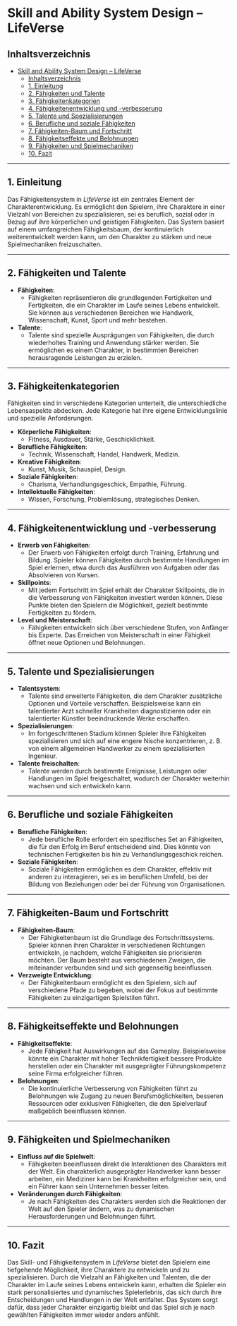 # Skill and Ability System Design – LifeVerse

## Inhaltsverzeichnis

- [Skill and Ability System Design – LifeVerse](#skill-and-ability-system-design--lifeverse)
  - [Inhaltsverzeichnis](#inhaltsverzeichnis)
  - [1. Einleitung](#1-einleitung)
  - [2. Fähigkeiten und Talente](#2-fähigkeiten-und-talente)
  - [3. Fähigkeitenkategorien](#3-fähigkeitenkategorien)
  - [4. Fähigkeitenentwicklung und -verbesserung](#4-fähigkeitenentwicklung-und--verbesserung)
  - [5. Talente und Spezialisierungen](#5-talente-und-spezialisierungen)
  - [6. Berufliche und soziale Fähigkeiten](#6-berufliche-und-soziale-fähigkeiten)
  - [7. Fähigkeiten-Baum und Fortschritt](#7-fähigkeiten-baum-und-fortschritt)
  - [8. Fähigkeitseffekte und Belohnungen](#8-fähigkeitseffekte-und-belohnungen)
  - [9. Fähigkeiten und Spielmechaniken](#9-fähigkeiten-und-spielmechaniken)
  - [10. Fazit](#10-fazit)

---

## 1. Einleitung

Das Fähigkeitensystem in *LifeVerse* ist ein zentrales Element der Charakterentwicklung. Es ermöglicht den Spielern, ihre Charaktere in einer Vielzahl von Bereichen zu spezialisieren, sei es beruflich, sozial oder in Bezug auf ihre körperlichen und geistigen Fähigkeiten. Das System basiert auf einem umfangreichen Fähigkeitsbaum, der kontinuierlich weiterentwickelt werden kann, um den Charakter zu stärken und neue Spielmechaniken freizuschalten.

---

## 2. Fähigkeiten und Talente

- **Fähigkeiten**:
  - Fähigkeiten repräsentieren die grundlegenden Fertigkeiten und Fertigkeiten, die ein Charakter im Laufe seines Lebens entwickelt. Sie können aus verschiedenen Bereichen wie Handwerk, Wissenschaft, Kunst, Sport und mehr bestehen.
- **Talente**:
  - Talente sind spezielle Ausprägungen von Fähigkeiten, die durch wiederholtes Training und Anwendung stärker werden. Sie ermöglichen es einem Charakter, in bestimmten Bereichen herausragende Leistungen zu erzielen.

---

## 3. Fähigkeitenkategorien

Fähigkeiten sind in verschiedene Kategorien unterteilt, die unterschiedliche Lebensaspekte abdecken. Jede Kategorie hat ihre eigene Entwicklungslinie und spezielle Anforderungen.

- **Körperliche Fähigkeiten**:
  - Fitness, Ausdauer, Stärke, Geschicklichkeit.
- **Berufliche Fähigkeiten**:
  - Technik, Wissenschaft, Handel, Handwerk, Medizin.
- **Kreative Fähigkeiten**:
  - Kunst, Musik, Schauspiel, Design.
- **Soziale Fähigkeiten**:
  - Charisma, Verhandlungsgeschick, Empathie, Führung.
- **Intellektuelle Fähigkeiten**:
  - Wissen, Forschung, Problemlösung, strategisches Denken.

---

## 4. Fähigkeitenentwicklung und -verbesserung

- **Erwerb von Fähigkeiten**:
  - Der Erwerb von Fähigkeiten erfolgt durch Training, Erfahrung und Bildung. Spieler können Fähigkeiten durch bestimmte Handlungen im Spiel erlernen, etwa durch das Ausführen von Aufgaben oder das Absolvieren von Kursen.
- **Skillpoints**:
  - Mit jedem Fortschritt im Spiel erhält der Charakter Skillpoints, die in die Verbesserung von Fähigkeiten investiert werden können. Diese Punkte bieten den Spielern die Möglichkeit, gezielt bestimmte Fertigkeiten zu fördern.
- **Level und Meisterschaft**:
  - Fähigkeiten entwickeln sich über verschiedene Stufen, von Anfänger bis Experte. Das Erreichen von Meisterschaft in einer Fähigkeit öffnet neue Optionen und Belohnungen.

---

## 5. Talente und Spezialisierungen

- **Talentsystem**:
  - Talente sind erweiterte Fähigkeiten, die dem Charakter zusätzliche Optionen und Vorteile verschaffen. Beispielsweise kann ein talentierter Arzt schneller Krankheiten diagnostizieren oder ein talentierter Künstler beeindruckende Werke erschaffen.
- **Spezialisierungen**:
  - Im fortgeschrittenen Stadium können Spieler ihre Fähigkeiten spezialisieren und sich auf eine engere Nische konzentrieren, z. B. von einem allgemeinen Handwerker zu einem spezialisierten Ingenieur.
- **Talente freischalten**:
  - Talente werden durch bestimmte Ereignisse, Leistungen oder Handlungen im Spiel freigeschaltet, wodurch der Charakter weiterhin wachsen und sich entwickeln kann.

---

## 6. Berufliche und soziale Fähigkeiten

- **Berufliche Fähigkeiten**:
  - Jede berufliche Rolle erfordert ein spezifisches Set an Fähigkeiten, die für den Erfolg im Beruf entscheidend sind. Dies könnte von technischen Fertigkeiten bis hin zu Verhandlungsgeschick reichen.
- **Soziale Fähigkeiten**:
  - Soziale Fähigkeiten ermöglichen es dem Charakter, effektiv mit anderen zu interagieren, sei es im beruflichen Umfeld, bei der Bildung von Beziehungen oder bei der Führung von Organisationen.
  
---

## 7. Fähigkeiten-Baum und Fortschritt

- **Fähigkeiten-Baum**:
  - Der Fähigkeitenbaum ist die Grundlage des Fortschrittssystems. Spieler können ihren Charakter in verschiedenen Richtungen entwickeln, je nachdem, welche Fähigkeiten sie priorisieren möchten. Der Baum besteht aus verschiedenen Zweigen, die miteinander verbunden sind und sich gegenseitig beeinflussen.
- **Verzweigte Entwicklung**:
  - Der Fähigkeitenbaum ermöglicht es den Spielern, sich auf verschiedene Pfade zu begeben, wobei der Fokus auf bestimmte Fähigkeiten zu einzigartigen Spielstilen führt.

---

## 8. Fähigkeitseffekte und Belohnungen

- **Fähigkeitseffekte**:
  - Jede Fähigkeit hat Auswirkungen auf das Gameplay. Beispielsweise könnte ein Charakter mit hoher Technikfertigkeit bessere Produkte herstellen oder ein Charakter mit ausgeprägter Führungskompetenz seine Firma erfolgreicher führen.
- **Belohnungen**:
  - Die kontinuierliche Verbesserung von Fähigkeiten führt zu Belohnungen wie Zugang zu neuen Berufsmöglichkeiten, besseren Ressourcen oder exklusiven Fähigkeiten, die den Spielverlauf maßgeblich beeinflussen können.

---

## 9. Fähigkeiten und Spielmechaniken

- **Einfluss auf die Spielwelt**:
  - Fähigkeiten beeinflussen direkt die Interaktionen des Charakters mit der Welt. Ein charakterlich ausgeprägter Handwerker kann besser arbeiten, ein Mediziner kann bei Krankheiten erfolgreicher sein, und ein Führer kann sein Unternehmen besser leiten.
- **Veränderungen durch Fähigkeiten**:
  - Je nach Fähigkeiten des Charakters werden sich die Reaktionen der Welt auf den Spieler ändern, was zu dynamischen Herausforderungen und Belohnungen führt.

---

## 10. Fazit

Das Skill- und Fähigkeitensystem in *LifeVerse* bietet den Spielern eine tiefgehende Möglichkeit, ihre Charaktere zu entwickeln und zu spezialisieren. Durch die Vielzahl an Fähigkeiten und Talenten, die der Charakter im Laufe seines Lebens entwickeln kann, erhalten die Spieler ein stark personalisiertes und dynamisches Spielerlebnis, das sich durch ihre Entscheidungen und Handlungen in der Welt entfaltet. Das System sorgt dafür, dass jeder Charakter einzigartig bleibt und das Spiel sich je nach gewählten Fähigkeiten immer wieder anders anfühlt.
